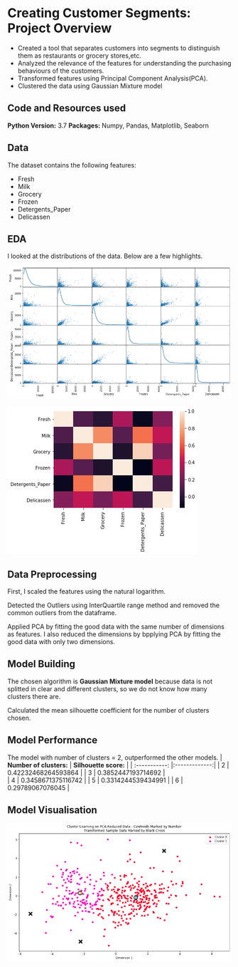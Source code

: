 # Creating Customer Segments: Project Overview
* Created a tool that separates customers into segments to distinguish them as restaurants or grocery stores,etc.
* Analyzed the relevance of the features for understanding the purchasing behaviours of the customers.
* Transformed features using Principal Component Analysis(PCA).
* Clustered the data using Gaussian Mixture model

## Code and Resources used
**Python Version:** 3.7
**Packages:** Numpy, Pandas, Matplotlib, Seaborn

## Data
The dataset contains the following features:
* Fresh
* Milk
* Grocery
* Frozen
* Detergents_Paper
* Delicassen

## EDA
I looked at the distributions of the data. Below are a few highlights.

![alt text](https://github.com/sandeepan1999/Creating-Customer-Segments/blob/master/scatter_matrix.png "Scatter-matrix")

![alt text](https://github.com/sandeepan1999/Creating-Customer-Segments/blob/master/correlation%20matrix.png "Correlation Matrix")

## Data Preprocessing
First, I scaled the features using the natural logarithm.

Detected the Outliers using InterQuartile range method and removed the common outliers from the dataframe.

Applied PCA by fitting the good data with the same number of dimensions as features. I also reduced the dimensions by bpplying PCA by fitting the good data with only two dimensions.

## Model Building
The chosen algorithm is **Gaussian Mixture model** because data is not splitted in clear and different clusters, so we do not know how many clusters there are.

Calculated the mean silhouette coefficient for the number of clusters chosen.

## Model Performance
The model with number of clusters = 2, outperformed the other models.
| **Number of clusters:** | **Silhouette score:** |
| :-----------: |:-------------:|
| 2     | 0.42232468264593864  | 
| 3     | 0.3852447193714692   |   
| 4     |  0.3458671375116742  |
| 5     |  0.3314244539434991  |
| 6     |  0.29789067076045    |

## Model Visualisation

![alt text](https://github.com/sandeepan1999/Creating-Customer-Segments/blob/master/clustering.png "Clusters")

